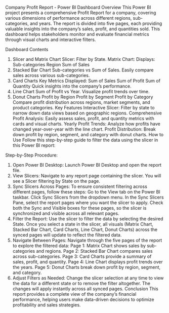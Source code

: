 Company Profit Report - Power BI Dashboard
Overview
This Power BI project presents a comprehensive Profit Report for a company, covering various dimensions of performance across different regions, sub-categories, and years. The report is divided into five pages, each providing valuable insights into the company’s sales, profit, and quantities sold. This dashboard helps stakeholders monitor and evaluate financial metrics through visual charts and interactive filters.

Dashboard Contents
1. Slicer and Matrix Chart
Slicer: Filter by State.
Matrix Chart: Displays:
Sub-categories
Region
Sum of Sales
2. Stacked Bar Chart
Sub-categories vs Sum of Sales.
Easily compare sales across various sub-categories.
3. Card Charts
Key Metrics Displayed:
Sum of Sales
Sum of Profit
Sum of Quantity
Quick insights into the company’s performance.
4. Line Chart
Sum of Profit vs Year.
Visualize profit trends over time.
5. Donut Charts
Profit by Region
Profit by Segment
Profit by Category
Compare profit distribution across regions, market segments, and product categories.
Key Features
Interactive Slicer: Filter by state to narrow down data views based on geographic regions.
Comprehensive Profit Analysis: Easily assess sales, profit, and quantity metrics with cards and visual charts.
Yearly Profit Trends: Analyze how profits have changed year-over-year with the line chart.
Profit Distribution: Break down profit by region, segment, and category with donut charts.
How to Use
Follow this step-by-step guide to filter the data using the slicer in this Power BI report:

Step-by-Step Procedure:
1. Open Power BI Desktop:
Launch Power BI Desktop and open the report file.
2. View Slicers:
Navigate to any report page containing the slicer.
You will see a Slicer filtering by State on the page.
3. Sync Slicers Across Pages:
To ensure consistent filtering across different pages, follow these steps:
Go to the View tab on the Power BI taskbar.
Click Sync Slicers from the dropdown menu.
In the Sync Slicers Pane, select the report pages where you want the slicer to apply.
Check both the Sync and Visible boxes for these pages, so the slicer is synchronized and visible across all relevant pages.
4. Filter the Report:
Use the slicer to filter the data by selecting the desired State.
Once you select a state in the slicer, all visuals (Matrix Chart, Stacked Bar Chart, Card Charts, Line Chart, Donut Charts) across the synced pages will update to reflect the filtered data.
5. Navigate Between Pages:
Navigate through the five pages of the report to explore the filtered data:
Page 1: Matrix Chart shows sales by sub-categories and regions.
Page 2: Stacked Bar Chart compares sales across sub-categories.
Page 3: Card Charts provide a summary of sales, profit, and quantity.
Page 4: Line Chart displays profit trends over the years.
Page 5: Donut Charts break down profit by region, segment, and category.
6. Adjust Filters as Needed:
Change the slicer selection at any time to view the data for a different state or to remove the filter altogether.
The changes will apply instantly across all synced pages.
Conclusion
This report provides a complete view of the company’s financial performance, helping users make data-driven decisions to optimize profitability and sales strategies.


